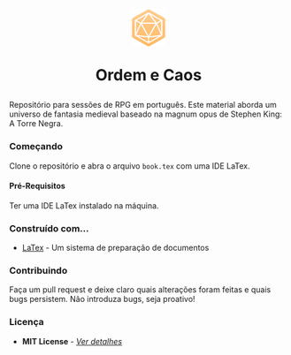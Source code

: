 <h1 align="center">
  <img width=60 height=67.21 src="assets/icon.png" />
  
  Ordem e Caos 
</h1>

Repositório para sessões de RPG em português. Este material aborda um universo de fantasia medieval baseado na magnum opus de Stephen King: A Torre Negra.

### Começando
Clone o repositório e abra o arquivo ```book.tex``` com uma IDE LaTex.

#### Pré-Requisitos
Ter uma IDE LaTex instalado na máquina. 

### Construído com...
* [LaTex](https://www.latex-project.org/) - Um sistema de preparação de documentos

### Contribuindo
Faça um pull request e deixe claro quais alterações foram feitas e quais bugs persistem. Não introduza bugs, seja proativo!

### Licença
* **MIT License** - [*Ver detalhes*](./LICENSE.txt)
